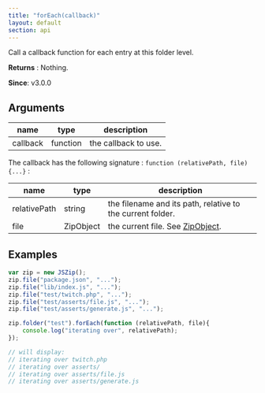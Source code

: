 ```yaml
---
title: "forEach(callback)"
layout: default
section: api
---
```


Call a callback function for each entry at this folder level.

__Returns__ : Nothing.

__Since__: v3.0.0

## Arguments

name      | type     | description
----------|----------|------------
callback  | function | the callback to use.

The callback has the following signature : `function (relativePath, file) {...}` :

name         | type      | description
-------------|-----------|------------
relativePath | string    | the filename and its path, relative to the current folder.
file         | ZipObject | the current file. See [ZipObject]({{site.baseurl}}/documentation/api_zipobject.html).


## Examples

```js
var zip = new JSZip();
zip.file("package.json", "...");
zip.file("lib/index.js", "...");
zip.file("test/twitch.php", "...");
zip.file("test/asserts/file.js", "...");
zip.file("test/asserts/generate.js", "...");

zip.folder("test").forEach(function (relativePath, file){
    console.log("iterating over", relativePath);
});

// will display:
// iterating over twitch.php
// iterating over asserts/
// iterating over asserts/file.js
// iterating over asserts/generate.js
```
